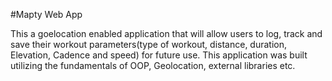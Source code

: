 #Mapty Web App

This a goelocation enabled application that will allow users to log, track and save their workout parameters(type of workout, distance, duration, Elevation, Cadence and speed) for future use.
This application was built utilizing the fundamentals of OOP, Geolocation, external libraries etc.
